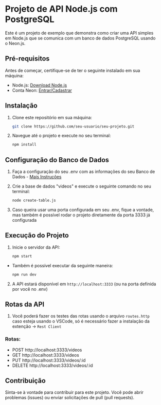 # Projeto de API Node.js com PostgreSQL

Este é um projeto de exemplo que demonstra como criar uma API simples em Node.js que se comunica com um banco de dados PostgreSQL usando o Neon.js.

## Pré-requisitos

Antes de começar, certifique-se de ter o seguinte instalado em sua máquina:

- Node.js: [Download Node.js](https://nodejs.org/)
- Conta Neon: [Entrar/Cadastrar](https://neon.tech/)

## Instalação

1. Clone este repositório em sua máquina:

   ```bash
   git clone https://github.com/seu-usuario/seu-projeto.git

2. Navegue até o projeto e execute no seu terminal:

    ```bash
   npm install

## Configuração do Banco de Dados

1. Faça a configuração do seu .env com as informações do seu Banco de Dados - [Mais Instruções](https://neon.tech/docs/connect/connect-from-any-app)
2. Crie a base de dados "videos" e execute o seguinte comando no seu terminal:

    ```bash
    node create-table.js

3. Caso queira usar uma porta configurada em seu .env, fique a vontade, mas também é possível rodar o projeto diretamente da porta 3333 já configurada

## Execução do Projeto

1. Inicie o servidor da API:

    ```bash
    npm start

- Também é possível executar da seguinte maneira:
  
    ```bash
    npm run dev

2. A API estará disponível em `http://localhost:3333` (ou na porta definida por você no .env)

## Rotas da API

1. Você poderá fazer os testes das rotas usando o arquivo `routes.http` caso esteja usando o VSCode, só é necessário fazer a instalação da extenção -> `Rest Client`

### Rotas:

- POST http://localhost:3333/videos
- GET http://localhost:3333/videos
- PUT http://localhost:3333/videos/:id
- DELETE http://localhost:3333/videos/:id

## Contribuição

Sinta-se à vontade para contribuir para este projeto. Você pode abrir problemas (issues) ou enviar solicitações de pull (pull requests).
